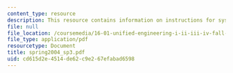 ```yaml
---
content_type: resource
description: This resource contains information on instructions for systems lab.
file: null
file_location: /coursemedia/16-01-unified-engineering-i-ii-iii-iv-fall-2005-spring-2006/cd615d2e4514de62c9e267efabad6598_spring2004_sp3.pdf
file_type: application/pdf
resourcetype: Document
title: spring2004_sp3.pdf
uid: cd615d2e-4514-de62-c9e2-67efabad6598
---
```

